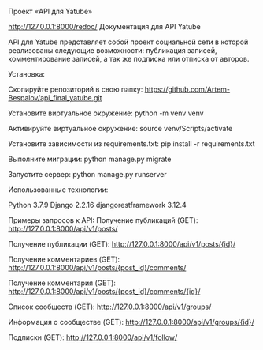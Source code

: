 Проект «API для Yatube»

http://127.0.0.1:8000/redoc/ Документация для API Yatube

API для Yatube представляет собой проект социальной сети в которой реализованы следующие возможности: публикация записей, комментирование записей, а так же подписка или отписка от авторов.

Установка:

Скопируйте репозиторий в свою папку: https://github.com/Artem-Bespalov/api_final_yatube.git

Установите виртуальное окружение: python -m venv venv

Активируйте виртуальное окружение: source venv/Scripts/activate

Установите зависимости из requirements.txt: pip install -r requirements.txt

Выполните миграции: python manage.py migrate

Запустите сервер: python manage.py runserver

Использованные технологии:

Python 3.7.9
Django 2.2.16
djangorestframework 3.12.4

Примеры запросов к API:
Получение публикаций (GET): http://127.0.0.1:8000/api/v1/posts/

Получение публикации (GET): http://127.0.0.1:8000/api/v1/posts/{id}/

Получение комментариев (GET): http://127.0.0.1:8000/api/v1/posts/{post_id}/comments/

Получение комментария (GET): http://127.0.0.1:8000/api/v1/posts/{post_id}/comments/{id}/

Список сообществ (GET): http://127.0.0.1:8000/api/v1/groups/

Информация о сообществе (GET): http://127.0.0.1:8000/api/v1/groups/{id}/

Подписки (GET): http://127.0.0.1:8000/api/v1/follow/
